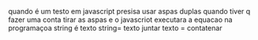 <!-- configurou o git na maquina  
git config --global user.name "<mirray>"
git config --global user.email "<mirraymoreirabernardes@gmail.com>"


configuramos a chave ssh

salar arquivo = ctrl + s 
atalho para abrir pasta no cvcode = ctrl + k = o 
 -->
 quando é um testo em  javascript presisa usar aspas duplas 
 quando tiver q fazer uma conta tirar as aspas e o javascriot executara a equacao 
 na programaçoa string é texto string= texto
 juntar texto = contatenar 
